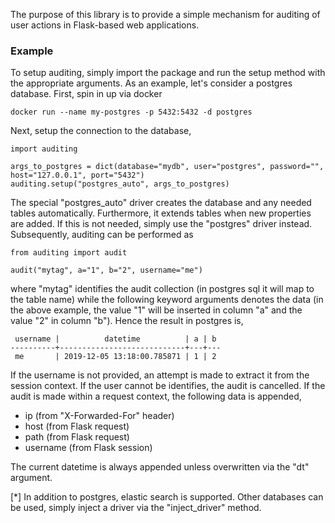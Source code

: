 The purpose of this library is to provide a simple mechanism for auditing of user actions in Flask-based web applications. 

### Example

To setup auditing, simply import the package and run the setup method with the appropriate arguments. As an example, let's consider a postgres database. First, spin in up via docker

    docker run --name my-postgres -p 5432:5432 -d postgres

Next, setup the connection to the database,

    import auditing

    args_to_postgres = dict(database="mydb", user="postgres", password="", host="127.0.0.1", port="5432")
    auditing.setup("postgres_auto", args_to_postgres)

The special "postgres_auto" driver creates the database and any needed tables automatically. Furthermore, it extends tables when new properties are added. If this is not needed, simply use the "postgres" driver instead. Subsequently, auditing can be performed as

    from auditing import audit
    
    audit("mytag", a="1", b="2", username="me")


where "mytag" identifies the audit collection (in postgres sql it will map to the table name) while the following keyword arguments denotes the data (in the above example, the value "1" will be inserted in column "a" and the value "2" in column "b"). Hence the result in postgres is,

     username |          datetime          | a | b 
    ----------+----------------------------+---+---
     me       | 2019-12-05 13:18:00.785871 | 1 | 2

If the username is not provided, an attempt is made to extract it from the session context. If the user cannot be identifies, the audit is cancelled. If the audit is made within a request context, the following data is appended, 

* ip (from "X-Forwarded-For" header)
* host (from Flask request)
* path (from Flask request)
* username (from Flask session)  

The current datetime is always appended unless overwritten via the "dt" argument.

[*] In addition to postgres, elastic search is supported. Other databases can be used, simply inject a driver via the "inject_driver" method. 


